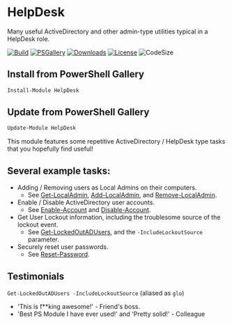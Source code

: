 # HelpDesk
Many useful ActiveDirectory and other admin-type utilities typical in a HelpDesk role.

<!-- [![Build Status](https://dev.azure.com/matthewjdegarmo/HelpDesk/_apis/build/status/matthewjdegarmo.HelpDesk?branchName=master)](https://dev.azure.com/techdufus/HelpDesk/_build/latest?definitionId=1&branchName=master) -->
[![Build](https://github.com/techdufus/HelpDesk/workflows/Build%20and%20Publish/badge.svg)](https://github.com/techdufus/HelpDesk/actions?query=workflow%3A%22Version+Check+%2B+Publish+to+PSGallery%22)
[![PSGallery](https://img.shields.io/powershellgallery/v/HelpDesk?color=G&label=PowerShell%20Gallery)](https://www.powershellgallery.com/packages/HelpDesk/)
[![Downloads](https://img.shields.io/powershellgallery/dt/HelpDesk?label=Downloads)](https://www.powershellgallery.com/packages/HelpDesk/)
[![License](https://img.shields.io/github/license/techdufus/HelpDesk?color=g&label=License)](https://github.com/techdufus/HelpDesk/blob/master/LICENSE)
![CodeSize](https://img.shields.io/github/languages/code-size/techdufus/HelpDesk?label=Code%20Size)
<!--
[![Known Vulnerabilities](https://snyk.io/test/github/dwyl/hapi-auth-jwt2/badge.svg)](https://snyk.io/test/github/techdufus/HelpDesk)
-->
## Install from PowerShell Gallery
```powershell
Install-Module HelpDesk
```
## Update from PowerShell Gallery
```powershell
Update-Module HelpDesk
```

This module features some repetitive ActiveDirectory / HelpDesk type tasks that you hopefully find useful!

## Several example tasks:

- Adding / Removing users as Local Admins on their computers.
  - See [Get-LocalAdmin](https://github.com/techdufus/HelpDesk/blob/master/Functions/Public/Get-LocalAdmin.ps1), [Add-LocalAdmin](https://github.com/techdufus/HelpDesk/blob/master/Functions/Public/Add-LocalAdmin.ps1), and [Remove-LocalAdmin](https://github.com/techdufus/HelpDesk/blob/master/Functions/Public/Remove-LocalAdmin.ps1).
- Enable / Disable ActiveDirectory user accounts.
  - See [Enable-Account](https://github.com/techdufus/HelpDesk/blob/master/Functions/Public/Enable-Account.ps1) and [Disable-Account](https://github.com/techdufus/HelpDesk/blob/master/Functions/Public/Disable-Account.ps1).
- Get User Lockout information, including the troublesome source of the lockout event.
  - See [Get-LockedOutADUsers](https://github.com/techdufus/HelpDesk/blob/master/Functions/Public/Get-LockedOutADUsers.ps1), and the `-IncludeLockoutSource` parameter.
- Securely reset user passwords.
  - See [Reset-Password](https://github.com/techdufus/HelpDesk/blob/master/Functions/Public/Reset-Password.ps1).


## Testimonials

`Get-LockedOutADUsers -IncludeLockoutSource` (aliased as `glo`)
- 'This is f**king awesome!' - Friend's boss.
- 'Best PS Module I have ever used!' and 'Pretty solid!' - Colleague
